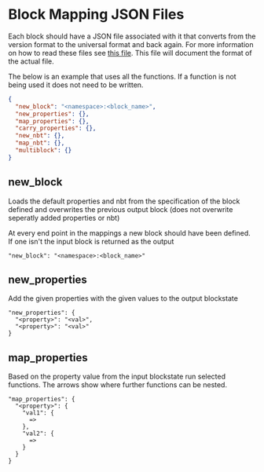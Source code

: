 # Block Mapping JSON Files

Each block should have a JSON file associated with it that converts from the version format to the universal format and back again. For more information on how to read these files see [this file](reader/README.md). This file will document the format of the actual file.

The below is an example that uses all the functions. If a function is not being used it does not need to be written.

```json
{
  "new_block": "<namespace>:<block_name>",
  "new_properties": {},
  "map_properties": {},
  "carry_properties": {},
  "new_nbt": {},
  "map_nbt": {},  
  "multiblock": {}
}
```

## new_block

Loads the default properties and nbt from the specification of the block defined and overwrites the previous output block (does not overwrite seperatly added properties or nbt)

At every end point in the mappings a new block should have been defined. If one isn't the input block is returned as the output

`"new_block": "<namespace>:<block_name>"`

## new_properties

Add the given properties with the given values to the output blockstate

```
"new_properties": {
  "<property>": "<val>",
  "<property>": "<val>"
}
```

## map_properties

Based on the property value from the input blockstate run selected functions. The arrows show where further functions can be nested.

```
"map_properties": {
  "<property>": {
    "val1": {
      =>
    },
    "val2": {
      =>
    }
  }
}
```


